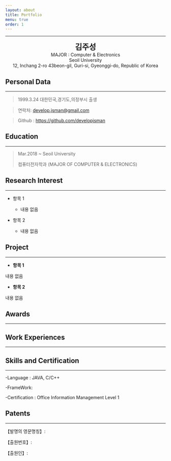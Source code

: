 ```yaml
---
layout: about
title: Portfolio
menu: true
order: 1
---
```


* * *
<center>
<span style=
"font-size:170%;
font-weight:bold">
김주성
</span>
</center>

<center>MAJOR : Computer & Electronics</center>

<center>Seoil University</center>

<center>12, Inchang 2-ro 43beon-gil, Guri-si, Gyeonggi-do, Republic of Korea</center>

## Personal Data
---
> 1999.3.24 대한민국,경기도,의정부시 출생

> 연락처: develop.jsman@gmail.com

> Github : <a href="https://github.com/developjsman">https://github.com/developjsman</a>


## Education
---
> Mar.2018 ~  Seoil University
>
> 컴퓨터전자학과 (MAJOR OF COMPUTER & ELECTRONICS)


## Research Interest
---

* 항목 1
    + 내용 없음

* 항목 2
    + 내용 없음

## Project
---

* **항목 1**

내용 없음

* **항목 2**

내용 없음

## Awards
---


## Work Experiences
---


## Skills and Certification
---
-Language : JAVA, C/C++

-FrameWork: 

-Certification : Office Information Management Level 1

## Patents
---
【발명의 영문명칭】: 

【출원번호】: 

【출원인】: 

